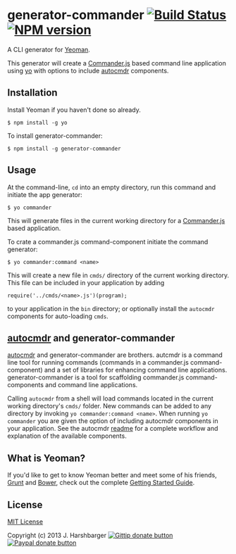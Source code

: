 # generator-commander [![Build Status](https://secure.travis-ci.org/Hypercubed/generator-commander.png?branch=master)](https://travis-ci.org/Hypercubed/generator-commander) [![NPM version](https://badge.fury.io/js/generator-commander.png)](http://badge.fury.io/js/generator-commander)

A CLI generator for [Yeoman](http://yeoman.io).

This generator will create a [Commander.js](https://github.com/visionmedia/commander.js) based command line application using [yo](https://github.com/yeoman/yo) with options to include [autocmdr](https://github.com/Hypercubed/autocmdr) components.

## Installation

Install Yeoman if you haven't done so already.

    $ npm install -g yo

To install generator-commander:

    $ npm install -g generator-commander

## Usage

At the command-line, `cd` into an empty directory, run this command and initiate the app generator:

    $ yo commander

This will generate files in the current working directory for a [Commander.js](https://github.com/visionmedia/commander.js) based application.

To crate a commander.js command-component initiate the command generator:

    $ yo commander:command <name>

This will create a new file in `cmds/` directory of the current working directory.  This file can be included in your application by adding

    require('../cmds/<name>.js')(program);

to your application in the `bin` directory; or optionally install the `autocmdr` components for auto-loading `cmds`.

## [autocmdr](https://github.com/Hypercubed/autocmdr) and generator-commander 

[autocmdr](https://github.com/Hypercubed/autocmdr) and generator-commander are brothers.  autcmdr is a command line tool for running commands (commands in a  commander.js command-component) and a set of libraries for enhancing command line applications.  generator-commander is a tool for scaffolding commander.js command-components and command line applications.

Calling `autocmdr` from a shell will load commands located in the current working directory's `cmds/` folder. New commands can be added to any directory by invoking `yo commander:command <name>`.  When running `yo commander` you are given the option of including autocmdr components in your application.  See the autocmdr [readme](https://github.com/Hypercubed/autocmdr/blob/master/Readme.md) for a complete workflow and explanation of the available components.

## What is Yeoman?

If you'd like to get to know Yeoman better and meet some of his friends, [Grunt](http://gruntjs.com) and [Bower](http://bower.io), check out the complete [Getting Started Guide](https://github.com/yeoman/yeoman/wiki/Getting-Started).


## License

[MIT License](http://en.wikipedia.org/wiki/MIT_License)

Copyright (c) 2013 J. Harshbarger
[![Gittip donate button](http://badgr.co/gittip/hypercubed.png)](https://www.gittip.com/hypercubed/ "Donate weekly to this project using Gittip")
[![Paypal donate button](http://badgr.co/paypal/donate.png?bg=%23feb13d)](https://www.paypal.com/cgi-bin/webscr?cmd=_s-xclick&hosted_button_id=X7KYR6T9U2NHC "One time donation to this project using Paypal")